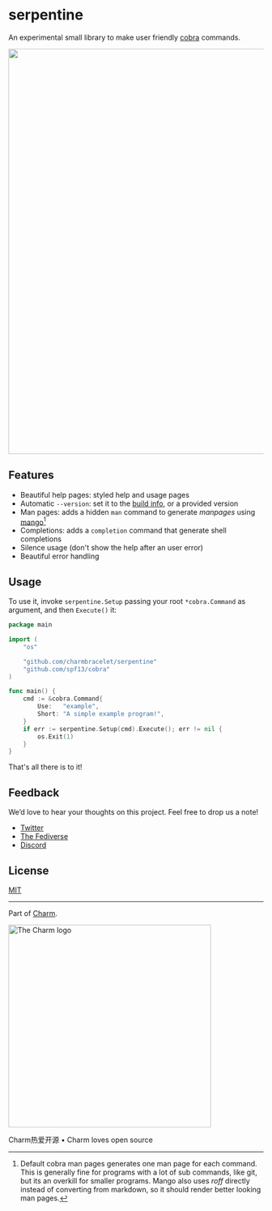 # serpentine

An experimental small library to make user friendly [cobra][] commands.

<p><img src="https://github.com/user-attachments/assets/f40ec67f-8437-412a-ae58-0c7810d3ee1a" width="800"></p>

## Features

- Beautiful help pages: styled help and usage pages
- Automatic `--version`: set it to the [build info][info], or a provided version
- Man pages: adds a hidden `man` command to generate _manpages_ using
  [mango][][^1]
- Completions: adds a `completion` command that generate shell completions
- Silence usage (don't show the help after an user error)
- Beautiful error handling

[info]: https://pkg.go.dev/runtime/debug#BuildInfo
[cobra]: https://github.com/spf13/cobra
[mango]: https://github.com/muesli/mango

[^1]:
    Default cobra man pages generates one man page for each command. This is
    generally fine for programs with a lot of sub commands, like git, but its an
    overkill for smaller programs.
    Mango also uses _roff_ directly instead of converting from markdown, so it
    should render better looking man pages.

## Usage

To use it, invoke `serpentine.Setup` passing your root `*cobra.Command` as
argument, and then `Execute()` it:

```go
package main

import (
	"os"

	"github.com/charmbracelet/serpentine"
	"github.com/spf13/cobra"
)

func main() {
	cmd := &cobra.Command{
		Use:   "example",
		Short: "A simple example program!",
	}
	if err := serpentine.Setup(cmd).Execute(); err != nil {
		os.Exit(1)
	}
}
```

That's all there is to it!

## Feedback

We’d love to hear your thoughts on this project. Feel free to drop us a note!

- [Twitter](https://twitter.com/charmcli)
- [The Fediverse](https://mastodon.social/@charmcli)
- [Discord](https://charm.sh/chat)

## License

[MIT](https://github.com/charmbracelet/gum/raw/main/LICENSE)

---

Part of [Charm](https://charm.sh).

<a href="https://charm.sh/"><img alt="The Charm logo" src="https://stuff.charm.sh/charm-badge.jpg" width="400" /></a>

Charm热爱开源 • Charm loves open source
